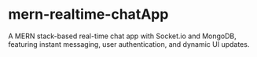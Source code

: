 # mern-realtime-chatApp
A MERN stack-based real-time chat app with Socket.io and MongoDB, featuring instant messaging, user authentication, and dynamic UI updates.
